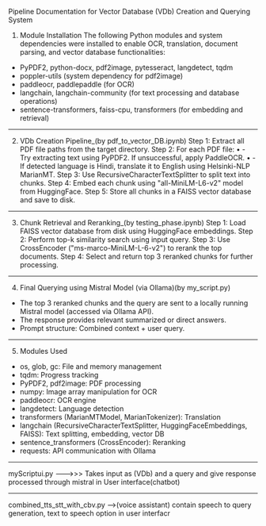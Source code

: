 Pipeline Documentation for Vector Database (VDb) Creation and Querying System

1. Module Installation
The following Python modules and system dependencies were installed to enable OCR, translation, document parsing, and vector database functionalities:
- PyPDF2, python-docx, pdf2image, pytesseract, langdetect, tqdm
- poppler-utils (system dependency for pdf2image)
- paddleocr, paddlepaddle (for OCR)
- langchain, langchain-community (for text processing and database operations)
- sentence-transformers, faiss-cpu, transformers (for embedding and retrieval)
___________________________________________________________________________________________________________________________________________________________________

2. VDb Creation Pipeline_(by pdf_to_vector_DB.ipynb)
Step 1: Extract all PDF file paths from the target directory.
Step 2: For each PDF file:
•	- Try extracting text using PyPDF2. If unsuccessful, apply PaddleOCR.
•	- If detected language is Hindi, translate it to English using Helsinki-NLP MarianMT.
Step 3: Use RecursiveCharacterTextSplitter to split text into chunks.
Step 4: Embed each chunk using "all-MiniLM-L6-v2" model from HuggingFace.
Step 5: Store all chunks in a FAISS vector database and save to disk.

___________________________________________________________________________________________________________________________________________________________________

3. Chunk Retrieval and Reranking_(by testing_phase.ipynb)
Step 1: Load FAISS vector database from disk using HuggingFace embeddings.
Step 2: Perform top-k similarity search using input query.
Step 3: Use CrossEncoder ("ms-marco-MiniLM-L-6-v2") to rerank the top documents.
Step 4: Select and return top 3 reranked chunks for further processing.

___________________________________________________________________________________________________________________________________________________________________

4. Final Querying using Mistral Model (via Ollama)(by my_script.py)
- The top 3 reranked chunks and the query are sent to a locally running Mistral model (accessed via Ollama API).
- The response provides relevant summarized or direct answers.
- Prompt structure: Combined context + user query.
___________________________________________________________________________________________________________________________________________________________________

5. Modules Used
- os, glob, gc: File and memory management
- tqdm: Progress tracking
- PyPDF2, pdf2image: PDF processing
- numpy: Image array manipulation for OCR
- paddleocr: OCR engine
- langdetect: Language detection
- transformers (MarianMTModel, MarianTokenizer): Translation
- langchain (RecursiveCharacterTextSplitter, HuggingFaceEmbeddings, FAISS): Text splitting, embedding, vector DB
- sentence_transformers (CrossEncoder): Reranking
- requests: API communication with Ollama
______________________________________________________________________________________________________________________________________________________________________

myScriptui.py --->>> Takes input as (VDb) and a query and give response processed through mistral in User interface(chatbot)

____________________________________________________________________________________________________________________________________________________________________

combined_tts_stt_with_cbv.py -->(voice assistant) contain speech to query generation, text to speech option in user interfacr
